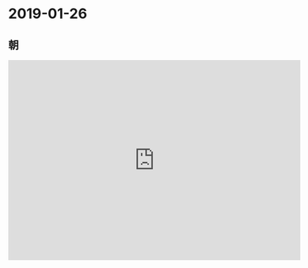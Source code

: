 # 2019-01-26

## 朝

<iframe height='405' width='590' frameborder='0' allowtransparency='true' scrolling='no' src='https://www.strava.com/activities/2103173256/embed/f3576cec4668f4ac78f0b18b64eadc4ce4fdcde6'></iframe>
